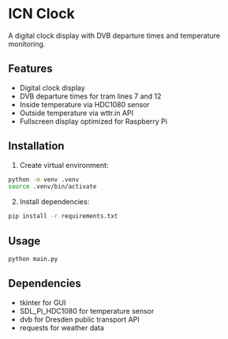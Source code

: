 # ICN Clock

A digital clock display with DVB departure times and temperature monitoring.

## Features
- Digital clock display
- DVB departure times for tram lines 7 and 12
- Inside temperature via HDC1080 sensor
- Outside temperature via wttr.in API
- Fullscreen display optimized for Raspberry Pi

## Installation
1. Create virtual environment:
```bash
python -m venv .venv
source .venv/bin/activate
```

2. Install dependencies:
```bash
pip install -r requirements.txt
```

## Usage
```bash
python main.py
```

## Dependencies
- tkinter for GUI
- SDL_Pi_HDC1080 for temperature sensor
- dvb for Dresden public transport API
- requests for weather data